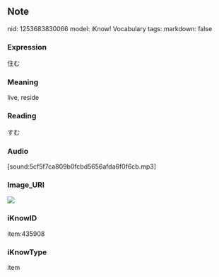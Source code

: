 ## Note
nid: 1253683830066
model: iKnow! Vocabulary
tags: 
markdown: false

### Expression
住む

### Meaning
live, reside

### Reading
すむ

### Audio
[sound:5cf5f7ca809b0fcbd5656afda6f0f6cb.mp3]

### Image_URI
<img src="2615f9f63f4163236cb1272af784bcbe.jpg">

### iKnowID
item:435908

### iKnowType
item
